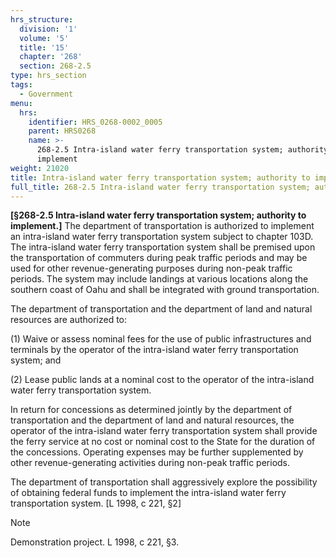 ```yaml
---
hrs_structure:
  division: '1'
  volume: '5'
  title: '15'
  chapter: '268'
  section: 268-2.5
type: hrs_section
tags:
  - Government
menu:
  hrs:
    identifier: HRS_0268-0002_0005
    parent: HRS0268
    name: >-
      268-2.5 Intra-island water ferry transportation system; authority to
      implement
weight: 21020
title: Intra-island water ferry transportation system; authority to implement
full_title: 268-2.5 Intra-island water ferry transportation system; authority to implement
---
```

**[§268-2.5 Intra-island water ferry transportation system; authority to implement.]** The department of transportation is authorized to implement an intra-island water ferry transportation system subject to chapter 103D. The intra-island water ferry transportation system shall be premised upon the transportation of commuters during peak traffic periods and may be used for other revenue-generating purposes during non-peak traffic periods. The system may include landings at various locations along the southern coast of Oahu and shall be integrated with ground transportation.

The department of transportation and the department of land and natural resources are authorized to:

(1) Waive or assess nominal fees for the use of public infrastructures and terminals by the operator of the intra-island water ferry transportation system; and

(2) Lease public lands at a nominal cost to the operator of the intra-island water ferry transportation system.

In return for concessions as determined jointly by the department of transportation and the department of land and natural resources, the operator of the intra-island water ferry transportation system shall provide the ferry service at no cost or nominal cost to the State for the duration of the concessions. Operating expenses may be further supplemented by other revenue-generating activities during non-peak traffic periods.

The department of transportation shall aggressively explore the possibility of obtaining federal funds to implement the intra-island water ferry transportation system. [L 1998, c 221, §2]

Note

Demonstration project. L 1998, c 221, §3.